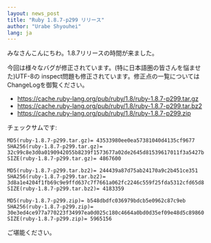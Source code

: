 ```yaml
---
layout: news_post
title: "Ruby 1.8.7-p299 リリース"
author: "Urabe Shyouhei"
lang: ja
---
```


みなさんこんにちわ。1.8.7リリースの時間が来ました。

今回は様々なバグが修正されています。(特に日本語圏の皆さんを悩ませた)UTF-8の
inspect問題も修正されています。修正点の一覧についてはChangeLogを御覧ください。

* https://cache.ruby-lang.org/pub/ruby/1.8/ruby-1.8.7-p299.tar.gz
* https://cache.ruby-lang.org/pub/ruby/1.8/ruby-1.8.7-p299.tar.bz2
* https://cache.ruby-lang.org/pub/ruby/1.8/ruby-1.8.7-p299.zip

チェックサムです:

    MD5(ruby-1.8.7-p299.tar.gz)= 43533980ee0ea57381040d4135cf9677
    SHA256(ruby-1.8.7-p299.tar.gz)= 32c99c8e3d0a0190942055b8239f1573677a02de2645d81539617011f3a5427b
    SIZE(ruby-1.8.7-p299.tar.gz)= 4867600

    MD5(ruby-1.8.7-p299.tar.bz2)= 244439a87d75ab24170a9c2b451ce351
    SHA256(ruby-1.8.7-p299.tar.bz2)= 3d8a1e4204f1fb69c9e9ffd637c7f7661a062fc2246c559f25fda5312cfd65d8
    SIZE(ruby-1.8.7-p299.tar.bz2)= 4183359

    MD5(ruby-1.8.7-p299.zip)= b548dbdfc036979bdcb5e0962c87c9eb
    SHA256(ruby-1.8.7-p299.zip)= 30e3ed4ce977a770223f34997ea0d025c180c4664a0bd0d35ef09e48d5c89860
    SIZE(ruby-1.8.7-p299.zip)= 5965156

ご堪能ください。
